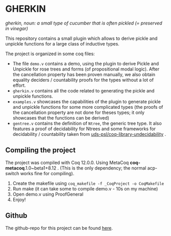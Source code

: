 
# GHERKIN 
*gherkin, noun: a small type of cucumber that is often pickled (= preserved in vinegar)*

This repository contains a small plugin which allows to derive pickle and unpickle functions for a large class of inductive types.  

The project is organized in some coq files:
- The file ``demo.v`` contains a demo, using the plugin to derive Pickle and Unpickle for rose trees and forms (of propositional modal logic). After the cancellation property has been proven manually, we also obtain equality deciders / countability proofs for the types without a lot of effort.
- ``gherkin.v`` contains all the code related to generating the pickle and unpickle functions. 
- ``examples.v`` showcases the capabilities of the plugin to generate pickle and unpickle functions for some more complicated types (the proofs of the cancellation property are not done for theses types; it only showcases that the functions can be derived)
- ``gentree.v`` contains the definition of ``Ntree``, the generic tree type. It also features a proof of decidability for Ntrees and some frameworks for decidability / countability taken from [uds-psl/coq-library-undecidability](https://github.com/uds-psl/coq-library-undecidability) .
## Compiling the project
The project was compiled with Coq 12.0.0. Using MetaCoq **coq-metacoq**.1.0~beta1+8.12 . (This is the only dependency; the normal acp-switch works fine for compiling).
1. Create the makefile using ``coq_makefile -f _CoqProject -o CoqMakefile``
2. Run make (it can take some to compile demo.v - 10s on my machine)
3. Open demo.v using ProofGeneral 
4. Enjoy!

## Github
The github-repo for this project can be found [here](https://github.com/christ2go/gherkin).